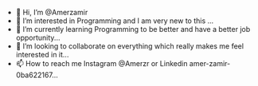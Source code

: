 - 👋 Hi, I’m @Amerzamir
- 👀 I’m interested in Programming and I am very new to this ...
- 🌱 I’m currently learning Programming to be better and have a better job opportunity...
- 💞️ I’m looking to collaborate on everything which really makes me feel interested in it...
- 📫 How to reach me Instagram @Amerzr or Linkedin amer-zamir-0ba622167...

<!---
Amerzamir/Amerzamir is a ✨ special ✨ repository because its `README.md` (this file) appears on your GitHub profile.
You can click the Preview link to take a look at your changes.
--->
